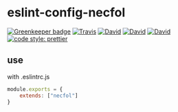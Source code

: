 # eslint-config-necfol

[![Greenkeeper badge](https://badges.greenkeeper.io/necfol/eslint-config-necfol.svg)](https://greenkeeper.io/)
[![Travis](https://img.shields.io/travis/necfol/eslint-config-necfol.svg)](https://travis-ci.org/necfol/eslint-config-necfol)
[![David](https://img.shields.io/david/necfol/eslint-config-necfol.svg)](https://david-dm.org/necfol/eslint-config-necfol)
[![David](https://img.shields.io/david/dev/necfol/eslint-config-necfol.svg)](https://david-dm.org/necfol/eslint-config-necfol?type=dev)
[![David](https://img.shields.io/david/peer/necfol/eslint-config-necfol.svg)](https://david-dm.org/necfol/eslint-config-necfol?type=peer)
[![code style: prettier](https://img.shields.io/badge/code_style-prettier-ff69b4.svg?style=flat-square)](https://github.com/prettier/prettier)

## use

with .eslintrc.js

```javascript
module.exports = {
    extends: ["necfol"]
}

```
